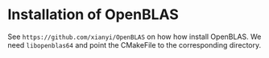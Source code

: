 # Installation of OpenBLAS

See `https://github.com/xianyi/OpenBLAS` on how how install OpenBLAS. We need `libopenblas64` and point the CMakeFile to the corresponding directory.